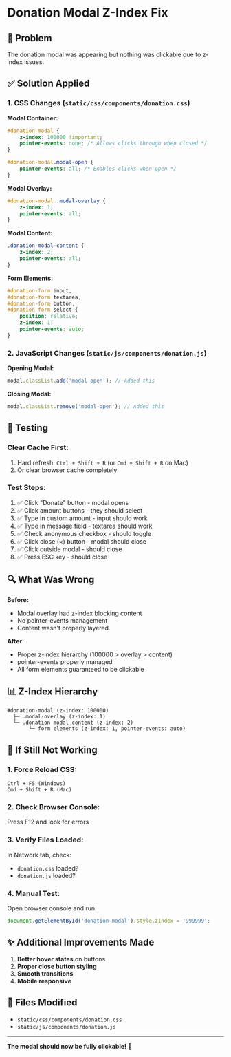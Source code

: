 # Donation Modal Z-Index Fix

## 🐛 Problem
The donation modal was appearing but nothing was clickable due to z-index issues.

## ✅ Solution Applied

### **1. CSS Changes (`static/css/components/donation.css`)**

**Modal Container:**
```css
#donation-modal {
    z-index: 100000 !important;
    pointer-events: none; /* Allows clicks through when closed */
}

#donation-modal.modal-open {
    pointer-events: all; /* Enables clicks when open */
}
```

**Modal Overlay:**
```css
#donation-modal .modal-overlay {
    z-index: 1;
    pointer-events: all;
}
```

**Modal Content:**
```css
.donation-modal-content {
    z-index: 2;
    pointer-events: all;
}
```

**Form Elements:**
```css
#donation-form input,
#donation-form textarea,
#donation-form button,
#donation-form select {
    position: relative;
    z-index: 1;
    pointer-events: auto;
}
```

### **2. JavaScript Changes (`static/js/components/donation.js`)**

**Opening Modal:**
```javascript
modal.classList.add('modal-open'); // Added this
```

**Closing Modal:**
```javascript
modal.classList.remove('modal-open'); // Added this
```

## 🧪 Testing

### **Clear Cache First:**
1. Hard refresh: `Ctrl + Shift + R` (or `Cmd + Shift + R` on Mac)
2. Or clear browser cache completely

### **Test Steps:**
1. ✅ Click "Donate" button - modal opens
2. ✅ Click amount buttons - they should select
3. ✅ Type in custom amount - input should work
4. ✅ Type in message field - textarea should work
5. ✅ Check anonymous checkbox - should toggle
6. ✅ Click close (×) button - modal should close
7. ✅ Click outside modal - should close
8. ✅ Press ESC key - should close

## 🔍 What Was Wrong

**Before:**
- Modal overlay had z-index blocking content
- No pointer-events management
- Content wasn't properly layered

**After:**
- Proper z-index hierarchy (100000 > overlay > content)
- pointer-events properly managed
- All form elements guaranteed to be clickable

## 📊 Z-Index Hierarchy

```
#donation-modal (z-index: 100000)
  ├─ .modal-overlay (z-index: 1)
  └─ .donation-modal-content (z-index: 2)
       └─ form elements (z-index: 1, pointer-events: auto)
```

## 🚀 If Still Not Working

### **1. Force Reload CSS:**
```
Ctrl + F5 (Windows)
Cmd + Shift + R (Mac)
```

### **2. Check Browser Console:**
Press F12 and look for errors

### **3. Verify Files Loaded:**
In Network tab, check:
- `donation.css` loaded?
- `donation.js` loaded?

### **4. Manual Test:**
Open browser console and run:
```javascript
document.getElementById('donation-modal').style.zIndex = '999999';
```

## ✨ Additional Improvements Made

1. **Better hover states** on buttons
2. **Proper close button styling**
3. **Smooth transitions**
4. **Mobile responsive**

## 📁 Files Modified

- `static/css/components/donation.css`
- `static/js/components/donation.js`

---

**The modal should now be fully clickable!** 🎉
